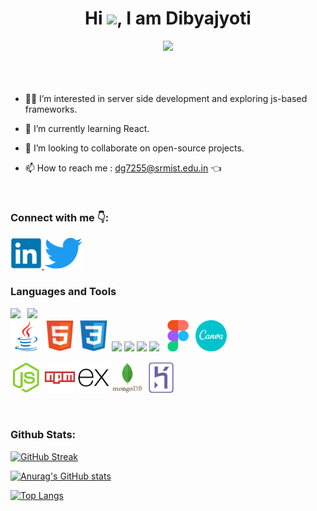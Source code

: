 <div id="header" align="center">
  <h1>
  Hi
  <img src="https://media.giphy.com/media/hvRJCLFzcasrR4ia7z/giphy.gif" width="30px"/>,
  I am Dibyajyoti
  </h1>
  <img src="https://media.giphy.com/media/f3iwJFOVOwuy7K6FFw/giphy.gif" width="50%"/>
</div>
<br>
<div id="header" align="center">
  <img src="https://komarev.com/ghpvc/?username=Dibyajyoti2002&style=flat-square&color=blue" alt=""/>
</div>
<br>

- 👨‍💻 I’m interested in server side development and exploring js-based frameworks.

- 🌱 I’m currently learning React.

- 💞️ I’m looking to collaborate on open-source projects.

- 📫 How to reach me : dg7255@srmist.edu.in 👈

<br>

<h3>Connect with me 👇:</h3>

<a href="https://www.linkedin.com/in/dibyajyoti-ganguly-2261621b9/">
<code><img height="50"
src="https://github.com/devicons/devicon/blob/master/icons/linkedin/linkedin-original.svg"></code>
<a href="https://twitter.com/DibyajyotiGang3">
<code><img height="50"
src="https://github.com/devicons/devicon/blob/master/icons/twitter/twitter-original.svg"></code></a>
  
<h3>Languages and Tools</h3>

<code><img height="50"
src="https://raw.githubusercontent.com/jmnote/z-icons/master/svg/c.svg"></code>
<code>
<img height="50"
src="https://raw.githubusercontent.com/jmnote/z-icons/master/svg/cpp.svg">
</code>
<code><img height="50"
src="https://raw.githubusercontent.com/devicons/devicon/1119b9f84c0290e0f0b38982099a2bd027a48bf1/icons/java/java-original.svg"></code>
<code><img height="50"
src="https://github.com/devicons/devicon/blob/master/icons/html5/html5-original.svg"></code>
<code><img height="50"
src="https://raw.githubusercontent.com/devicons/devicon/1119b9f84c0290e0f0b38982099a2bd027a48bf1/icons/css3/css3-original.svg"></code>
<a href="https://getbootstrap.com/">
<code><img height="50"
src="https://raw.githubusercontent.com/jmnote/z-icons/master/svg/bootstrap.svg"></code></a>
<code><img height="50"
src="https://raw.githubusercontent.com/jmnote/z-icons/master/svg/git.svg"></code>
<code><img height="50"
src="https://raw.githubusercontent.com/jmnote/z-icons/master/svg/javascript.svg"></code>
<code><img height="50"
src="https://raw.githubusercontent.com/jmnote/z-icons/master/svg/github.svg"></code>
<a href="https://www.figma.com/">
<code><img height="50"
src="https://github.com/devicons/devicon/blob/master/icons/figma/figma-original.svg"></code></a>
<code><img height="50"
src="https://raw.githubusercontent.com/devicons/devicon/1119b9f84c0290e0f0b38982099a2bd027a48bf1/icons/canva/canva-original.svg"></code>

<code><img height="50"
src="https://github.com/devicons/devicon/blob/master/icons/nodejs/nodejs-original.svg"></code>
<code><img height="50"
src="https://github.com/devicons/devicon/blob/master/icons/npm/npm-original-wordmark.svg"></code>
<code><img height="50"
src="https://github.com/devicons/devicon/blob/master/icons/express/express-original.svg"></code>
<code><img height="50"
src="https://github.com/devicons/devicon/blob/master/icons/mongodb/mongodb-original-wordmark.svg"></code>
<code><img height="50"
src="https://raw.githubusercontent.com/devicons/devicon/1119b9f84c0290e0f0b38982099a2bd027a48bf1/icons/heroku/heroku-original.svg"></code>

<br>

<h3>Github Stats:</h3>

[![GitHub Streak](http://github-readme-streak-stats.herokuapp.com?user=Dibyajyoti2002&theme=dark&background=000000)](https://git.io/streak-stats)

[![Anurag's GitHub stats](https://github-readme-stats.vercel.app/api?username=Dibyajyoti2002&theme=vision-friendly-dark)](https://github.com/anuraghazra/github-readme-stats)

[![Top Langs](https://github-readme-stats.vercel.app/api/top-langs/?username=Dibyajyoti2002&layout=compact&theme=vision-friendly-dark)](https://github.com/anuraghazra/github-readme-stats)









<!---
Dibyajyoti2002/Dibyajyoti2002 is a ✨ special ✨ repository because its `README.md` (this file) appears on your GitHub profile.
You can click the Preview link to take a look at your changes.
--->
